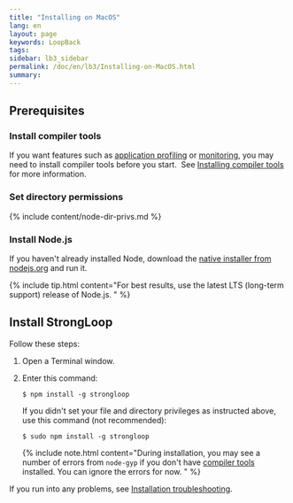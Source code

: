 ```yaml
---
title: "Installing on MacOS"
lang: en
layout: page
keywords: LoopBack
tags:
sidebar: lb3_sidebar
permalink: /doc/en/lb3/Installing-on-MacOS.html
summary:
---
```


## Prerequisites

### Install compiler tools

If you want features such as [application profiling](https://docs.strongloop.com/display/SLC/Profiling) or [monitoring](https://docs.strongloop.com/display/SLC/Monitoring-app-metrics), you may need to install compiler tools before you start.  See [Installing compiler tools](Installing-compiler-tools.html#macos) for more information.

### Set directory permissions

{% include content/node-dir-privs.md %}

### Install Node.js

If you haven't already installed Node, download the [native installer from nodejs.org](http://nodejs.org/en/download) and run it.

{% include tip.html content="For best results, use the latest LTS (long-term support) release of Node.js.
" %}

## Install StrongLoop

Follow these steps:

1.  Open a Terminal window.
2.  Enter this command:

    `$ npm install -g strongloop`

    If you didn't set your file and directory privileges as instructed above, use this command (not recommended):

    `$ sudo npm install -g strongloop`

    {% include note.html content="During installation, you may see a number of errors from `node-gyp` if you don't have [compiler tools](Installing-compiler-tools.html) installed. You can ignore the errors for now.
    " %}

If you run into any problems, see [Installation troubleshooting](Installation-troubleshooting.html).
